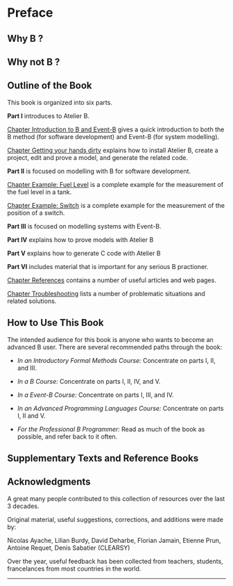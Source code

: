 # Preface





## Why B ? 

## Why not B ? 


## Outline of the Book

This book is organized into six parts.

**Part I** introduces to Atelier B.

[Chapter Introduction to B and Event-B](docs/intro-b-event-b.md) gives a quick introduction to both the B method (for software development) and Event-B (for system modelling).

[Chapter Getting your hands dirty](docs/getting-your-hands-dirty.md) explains how to install Atelier B, create a project, edit and prove a model, and generate the related code.

**Part II** is focused on modelling with B for software development.

[Chapter Example: Fuel Level](docs/fuel-level.md) is a complete example for the measurement of the fuel level in a tank.

[Chapter Example: Switch](docs/switch.md) is a complete example for the measurement of the position of a switch.

**Part III** is focused on modelling systems with Event-B.

**Part IV** explains how to prove models with Atelier B

**Part V** explains how to generate C code with Atelier B

**Part VI** includes material that is important for any serious B practioner.

[Chapter References](docs/references.md) contains a number of useful articles and web pages.

[Chapter Troubleshooting](docs/troubleshooting.md) lists a number of problematic situations and related solutions.



## How to Use This Book

The intended audience for this book is anyone who wants to become an advanced B user.
There are several recommended paths through the book:

*   *In an Introductory Formal Methods Course:* Concentrate on parts I, II, and III.

*   *In a B Course:* Concentrate on parts I, II, IV, and V.

*   *In a Event-B Course:* Concentrate on parts I, III, and IV.

*   *In an Advanced Programming Languages Course:* Concentrate on parts I, II and V.

*   *For the Professional B Programmer:* Read as much of the book as possible, and refer back to it often.

## Supplementary Texts and Reference Books




## Acknowledgments

A great many people contributed to this collection of resources over the last 3 decades.

Original material, useful suggestions, corrections, and additions were made by:

Nicolas Ayache, Lilian Burdy, David Deharbe, Florian Jamain, Etienne Prun, Antoine Requet, Denis Sabatier (CLEARSY)

Over the year, useful feedback has been collected from teachers, students, francelances from most countries in the world.


----------------------